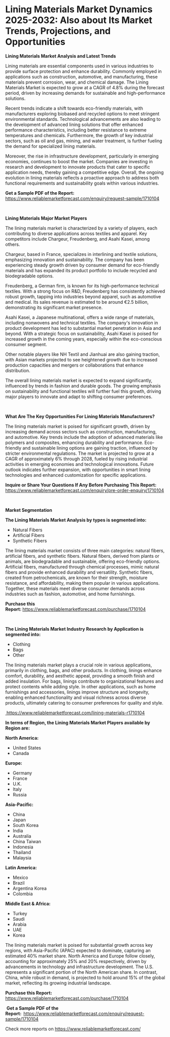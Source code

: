 <p><h1>Lining Materials Market Dynamics 2025-2032: Also about Its Market Trends, Projections, and Opportunities</h1></p><p><strong>Lining Materials Market Analysis and Latest Trends</strong></p>
<p><p>Lining materials are essential components used in various industries to provide surface protection and enhance durability. Commonly employed in applications such as construction, automotive, and manufacturing, these materials prevent corrosion, wear, and chemical damage. The Lining Materials Market is expected to grow at a CAGR of 4.8% during the forecast period, driven by increasing demands for sustainable and high-performance solutions.</p><p>Recent trends indicate a shift towards eco-friendly materials, with manufacturers exploring biobased and recycled options to meet stringent environmental standards. Technological advancements are also leading to the development of advanced lining solutions that offer enhanced performance characteristics, including better resistance to extreme temperatures and chemicals. Furthermore, the growth of key industrial sectors, such as oil and gas, mining, and water treatment, is further fueling the demand for specialized lining materials.</p><p>Moreover, the rise in infrastructure development, particularly in emerging economies, continues to boost the market. Companies are investing in research and development to innovate products that cater to specific application needs, thereby gaining a competitive edge. Overall, the ongoing evolution in lining materials reflects a proactive approach to address both functional requirements and sustainability goals within various industries.</p></p>
<p><strong>Get a Sample PDF of the Report:&nbsp;</strong> <a href="https://www.reliablemarketforecast.com/enquiry/request-sample/1710104?utm_campaign=3126&utm_medium=2&utm_source=Github&utm_content=ia&utm_term=27032025&utm_id=lining-materials">https://www.reliablemarketforecast.com/enquiry/request-sample/1710104</a></p>
<p>&nbsp;</p>
<p><strong>Lining Materials Major Market Players</strong></p>
<p><p>The lining materials market is characterized by a variety of players, each contributing to diverse applications across textiles and apparel. Key competitors include Chargeur, Freudenberg, and Asahi Kasei, among others. </p><p>Chargeur, based in France, specializes in interlining and textile solutions, emphasizing innovation and sustainability. The company has been experiencing steady growth driven by consumer demand for eco-friendly materials and has expanded its product portfolio to include recycled and biodegradable options. </p><p>Freudenberg, a German firm, is known for its high-performance technical textiles. With a strong focus on R&D, Freudenberg has consistently achieved robust growth, tapping into industries beyond apparel, such as automotive and medical. Its sales revenue is estimated to be around €2.5 billion, demonstrating its significant market presence.</p><p>Asahi Kasei, a Japanese multinational, offers a wide range of materials, including nonwovens and technical textiles. The company's innovation in product development has led to substantial market penetration in Asia and beyond. With a strategic focus on sustainability, Asahi Kasei is poised for increased growth in the coming years, especially within the eco-conscious consumer segment.</p><p>Other notable players like NH Textil and Jianhuai are also gaining traction, with Asian markets projected to see heightened growth due to increased production capacities and mergers or collaborations that enhance distribution. </p><p>The overall lining materials market is expected to expand significantly, influenced by trends in fashion and durable goods. The growing emphasis on sustainability and functional textiles will further fuel this growth, driving major players to innovate and adapt to shifting consumer preferences.</p></p>
<p>&nbsp;</p>
<p><strong>What Are The Key Opportunities For Lining Materials Manufacturers?</strong></p>
<p><p>The lining materials market is poised for significant growth, driven by increasing demand across sectors such as construction, manufacturing, and automotive. Key trends include the adoption of advanced materials like polymers and composites, enhancing durability and performance. Eco-friendly and sustainable lining options are gaining traction, influenced by stricter environmental regulations. The market is projected to grow at a CAGR of approximately 6% through 2028, fueled by rising industrial activities in emerging economies and technological innovations. Future outlook indicates further expansion, with opportunities in smart lining technologies and enhanced customization for specific applications.</p></p>
<p><strong>Inquire or Share Your Questions If Any Before Purchasing This Report:</strong> <a href="https://www.reliablemarketforecast.com/enquiry/pre-order-enquiry/1710104?utm_campaign=3126&utm_medium=2&utm_source=Github&utm_content=ia&utm_term=27032025&utm_id=lining-materials">https://www.reliablemarketforecast.com/enquiry/pre-order-enquiry/1710104</a></p>
<p>&nbsp;</p>
<p><strong>Market Segmentation</strong></p>
<p><strong>The Lining Materials Market Analysis by types is segmented into:</strong></p>
<p><ul><li>Natural Fibers</li><li>Artificial Fibers</li><li>Synthetic Fibers</li></ul></p>
<p><p>The lining materials market consists of three main categories: natural fibers, artificial fibers, and synthetic fibers. Natural fibers, derived from plants or animals, are biodegradable and sustainable, offering eco-friendly options. Artificial fibers, manufactured through chemical processes, mimic natural fibers and provide enhanced durability and versatility. Synthetic fibers, created from petrochemicals, are known for their strength, moisture resistance, and affordability, making them popular in various applications. Together, these materials meet diverse consumer demands across industries such as fashion, automotive, and home furnishings.</p></p>
<p><strong>Purchase this Report:&nbsp;</strong><a href="https://www.reliablemarketforecast.com/purchase/1710104?utm_campaign=3126&utm_medium=2&utm_source=Github&utm_content=ia&utm_term=27032025&utm_id=lining-materials">https://www.reliablemarketforecast.com/purchase/1710104</a></p>
<p>&nbsp;</p>
<p><strong>The Lining Materials Market Industry Research by Application is segmented into:</strong></p>
<p><ul><li>Clothing</li><li>Bags</li><li>Other</li></ul></p>
<p><p>The lining materials market plays a crucial role in various applications, primarily in clothing, bags, and other products. In clothing, linings enhance comfort, durability, and aesthetic appeal, providing a smooth finish and added insulation. For bags, linings contribute to organizational features and protect contents while adding style. In other applications, such as home furnishings and accessories, linings improve structure and longevity, enabling enhanced functionality and visual richness across diverse products, ultimately catering to consumer preferences for quality and style.</p></p>
<p><a href="https://www.reliablemarketforecast.com/lining-materials-r1710104?utm_campaign=3126&utm_medium=2&utm_source=Github&utm_content=ia&utm_term=27032025&utm_id=lining-materials">&nbsp;https://www.reliablemarketforecast.com/lining-materials-r1710104</a></p>
<p><strong>In terms of Region, the Lining Materials Market Players available by Region are:</strong></p>
<p>
    <p> <strong> North America: </strong>
        <ul>
            <li>United States</li>
            <li>Canada</li>
        </ul>
        </p> 
    <p> <strong> Europe: </strong>
        <ul>
            <li>Germany</li>
            <li>France</li>
            <li>U.K.</li>
            <li>Italy</li>
            <li>Russia</li>
        </ul>
        </p> 
    <p> <strong> Asia-Pacific: </strong>
        <ul>
            <li>China</li>
            <li>Japan</li>
            <li>South Korea</li>
            <li>India</li>
            <li>Australia</li>
            <li>China Taiwan</li>
            <li>Indonesia</li>
            <li>Thailand</li>
            <li>Malaysia</li>
        </ul>
        </p> 
    <p> <strong> Latin America: </strong>
        <ul>
            <li>Mexico</li>
            <li>Brazil</li>
            <li>Argentina Korea</li>
            <li>Colombia</li>
        </ul>
        </p> 
    <p> <strong> Middle East & Africa: </strong>
        <ul>
            <li>Turkey</li>
            <li>Saudi</li>
            <li>Arabia</li>
            <li>UAE</li>
            <li>Korea</li>
        </ul>
    </p>
    </p>
<p><p>The lining materials market is poised for substantial growth across key regions, with Asia-Pacific (APAC) expected to dominate, capturing an estimated 40% market share. North America and Europe follow closely, accounting for approximately 25% and 20% respectively, driven by advancements in technology and infrastructure development. The U.S. represents a significant portion of the North American share. In contrast, China, while robust in demand, is projected to hold around 15% of the global market, reflecting its growing industrial landscape.</p></p>
<p><strong>Purchase this Report: </strong><a href="https://www.reliablemarketforecast.com/purchase/1710104?utm_campaign=3126&utm_medium=2&utm_source=Github&utm_content=ia&utm_term=27032025&utm_id=lining-materials">https://www.reliablemarketforecast.com/purchase/1710104</a></p>
<p>&nbsp;<strong>Get a Sample PDF of the Report:&nbsp;&nbsp;</strong><a href="https://www.reliablemarketforecast.com/enquiry/request-sample/1710104?utm_campaign=3126&utm_medium=2&utm_source=Github&utm_content=ia&utm_term=27032025&utm_id=lining-materials">https://www.reliablemarketforecast.com/enquiry/request-sample/1710104</a></p>
<p><strong></strong></p>
<p>Check more reports on <a href="https://www.reliablemarketforecast.com/?utm_campaign=3126&utm_medium=2&utm_source=Github&utm_content=ia&utm_term=27032025&utm_id=lining-materials">https://www.reliablemarketforecast.com/</a></p>